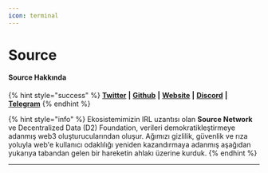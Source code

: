 ```yaml
---
icon: terminal
---
```


# Source

#### **Source Hakkında**

{% hint style="success" %}
[**Twitter**](https://twitter.com/sourcenetwrk) **|** [**Github**](https://github.com/sourcenetwork) **|** [**Website**](https://source.network/) **|** [**Discord**](https://discord.source.network/) **|** [**Telegram**](https://t.me/source_network)
{% endhint %}

{% hint style="info" %}
Ekosistemimizin IRL uzantısı olan **Source Network** ve Decentralized Data (D2) Foundation, verileri demokratikleştirmeye adanmış web3 oluşturucularından oluşur. Ağımızı gizlilik, güvenlik ve rıza yoluyla web'e kullanıcı odaklılığı yeniden kazandırmaya adanmış aşağıdan yukarıya tabandan gelen bir hareketin ahlakı üzerine kurduk.
{% endhint %}

***

